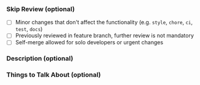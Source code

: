 ### Skip Review (optional)
- [ ] Minor changes that don't affect the functionality (e.g. `style`, `chore`, `ci`, `test`, `docs`)
- [ ] Previously reviewed in feature branch, further review is not mandatory
- [ ] Self-merge allowed for solo developers or urgent changes

### Description (optional)

### Things to Talk About (optional)
